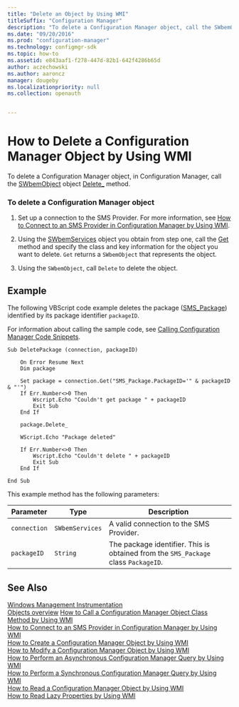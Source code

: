 ```yaml
---
title: "Delete an Object by Using WMI"
titleSuffix: "Configuration Manager"
description: "To delete a Configuration Manager object, call the SWbemObject object Delete_ method."
ms.date: "09/20/2016"
ms.prod: "configuration-manager"
ms.technology: configmgr-sdk
ms.topic: how-to
ms.assetid: e843aaf1-f278-447d-82b1-642f4286b65d
author: aczechowski
ms.author: aaroncz
manager: dougeby
ms.localizationpriority: null
ms.collection: openauth


---
```

# How to Delete a Configuration Manager Object by Using WMI
To delete a Configuration Manager object, in Configuration Manager, call the [SWbemObject](/windows/win32/wmisdk/swbemobject) object [Delete_](/windows/win32/wmisdk/swbemobject-delete-) method.  

### To delete a Configuration Manager object  

1.  Set up a connection to the SMS Provider. For more information, see [How to Connect to an SMS Provider in Configuration Manager by Using WMI](../../../develop/core/understand/how-to-connect-to-an-sms-provider-in-configuration-manager-by-using-wmi.md).  

2.  Using the [SWbemServices](/windows/win32/wmisdk/swbemservices) object you obtain from step one, call the [Get](/windows/win32/wmisdk/swbemservices-get) method and specify the class and key information for the object you want to delete. `Get` returns a `SWbemObject` that represents the object.  

3.  Using the `SWbemObject`, call `Delete` to delete the object.  

## Example  
 The following VBScript code example deletes the package ([SMS_Package](../../../develop/reference/core/servers/configure/sms_package-server-wmi-class.md)) identified by its package identifier `packageID`.  

 For information about calling the sample code, see [Calling Configuration Manager Code Snippets](../../../develop/core/understand/calling-code-snippets.md).  

```vbs  
Sub DeletePackage (connection, packageID)  

    On Error Resume Next   
    Dim package  

    Set package = connection.Get("SMS_Package.PackageID='" & packageID & "'")  
    If Err.Number<>0 Then  
        Wscript.Echo "Couldn't get package " + packageID  
        Exit Sub  
    End If  

    package.Delete_  

    WScript.Echo "Package deleted"  

    If Err.Number<>0 Then  
        Wscript.Echo "Couldn't delete " + packageID  
        Exit Sub  
    End If  

End Sub  

```  

 This example method has the following parameters:  

|Parameter|Type|Description|  
|---------------|----------|-----------------|  
|`connection`|`SWbemServices`|A valid connection to the SMS Provider.|  
|`packageID`|`String`|The package identifier. This is obtained from the `SMS_Package` class `PackageID`.|  

## See Also  
 [Windows Management Instrumentation](/windows/win32/wmisdk/wmi-start-page)   
 [Objects overview](configuration-manager-objects-overview.md)
 [How to Call a Configuration Manager Object Class Method by Using WMI](../../../develop/core/understand/how-to-call-a-configuration-manager-object-class-method-by-using-wmi.md)   
 [How to Connect to an SMS Provider in Configuration Manager by Using WMI](../../../develop/core/understand/how-to-connect-to-an-sms-provider-in-configuration-manager-by-using-wmi.md)   
 [How to Create a Configuration Manager Object by Using WMI](../../../develop/core/understand/how-to-create-a-configuration-manager-object-by-using-wmi.md)   
 [How to Modify a Configuration Manager Object by Using WMI](../../../develop/core/understand/how-to-modify-a-configuration-manager-object-by-using-wmi.md)   
 [How to Perform an Asynchronous Configuration Manager Query by Using WMI](../../../develop/core/understand/how-to-perform-an-asynchronous-configuration-manager-query-by-using-wmi.md)   
 [How to Perform a Synchronous Configuration Manager Query by Using WMI](../../../develop/core/understand/how-to-perform-a-synchronous-configuration-manager-query-by-using-wmi.md)   
 [How to Read a Configuration Manager Object by Using WMI](../../../develop/core/understand/how-to-read-a-configuration-manager-object-by-using-wmi.md)   
 [How to Read Lazy Properties by Using WMI](../../../develop/core/understand/how-to-read-lazy-properties-by-using-wmi.md)
